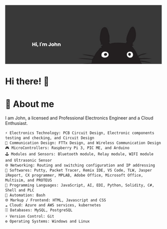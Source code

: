 <img align="center" alt="Coding" width="1000" src="banner.png">


# Hi there! 👋
# 🚀 About me

I am John, a licensed and Professional Electronics Engineer and a Cloud Enthusiast.

	⚡ Electronics Technology: PCB Circuit Design, Electronic components testing and checking, and Circuit Design
	📡 Communication Design: FTTx Design, and Wireless Communication Design
	🎮 MicroControllers: Raspberry Pi 3, PIC ME, and Arduino
	🕹 Modules and Sensors: Bluetooth module, Relay module, WIFI module and Ultrasonic Sensor
	🌐 Networking: Routing and switching configuration and IP addressing
	🧠 Softwares: Putty, Packet Tracer, Remix IDE, VS Code, TLW, Jasper iReport, CX programmer, MPLAB, Adobe Office, Microsoft Office, Multisim, and PROTEUS
	📝 Programming Languages: JavaScript, AI, EDI, Python, Solidity, C#, Shell and PLC
	🤖 Automation: Bash
	🌐 Markup / Frontend: HTML, Javascript and CSS
	☁ Cloud: Azure and AWS services, kubernetes
	🗄 Databases: MySQL, PostgreSQL
	⚡ Version Control: Git
	⚙️ Operating Systems: Windows and Linux
